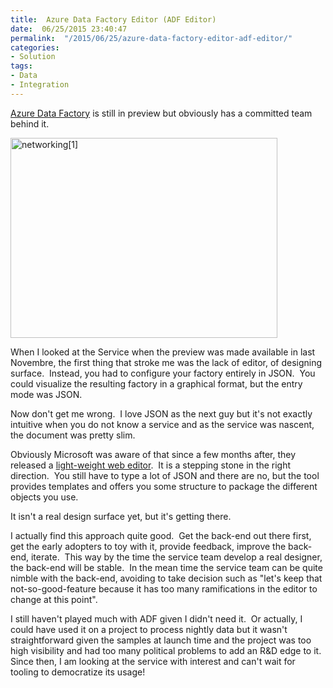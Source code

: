 ```yaml
---
title:  Azure Data Factory Editor (ADF Editor)
date:  06/25/2015 23:40:47
permalink:  "/2015/06/25/azure-data-factory-editor-adf-editor/"
categories:
- Solution
tags:
- Data
- Integration
---
```

<a href="http://azure.microsoft.com/en-us/services/data-factory/" target="_blank">Azure Data Factory</a> is still in preview but obviously has a committed team behind it.

<img class="  wp-image-820 aligncenter" src="https://vincentlauzon.files.wordpress.com/2015/06/networking1.jpg?w=300" alt="networking[1]" width="427" height="320" />

When I looked at the Service when the preview was made available in last Novembre, the first thing that stroke me was the lack of editor, of designing surface.  Instead, you had to configure your factory entirely in JSON.  You could visualize the resulting factory in a graphical format, but the entry mode was JSON.

Now don't get me wrong.  I love JSON as the next guy but it's not exactly intuitive when you do not know a service and as the service was nascent, the document was pretty slim.

Obviously Microsoft was aware of that since a few months after, they released a <a href="http://azure.microsoft.com/blog/2015/03/02/azure-data-factory-editor-a-light-weight-web-editor/" target="_blank">light-weight web editor</a>.  It is a stepping stone in the right direction.  You still have to type a lot of JSON and there are no, but the tool provides templates and offers you some structure to package the different objects you use.

It isn't a real design surface yet, but it's getting there.

I actually find this approach quite good.  Get the back-end out there first, get the early adopters to toy with it, provide feedback, improve the back-end, iterate.  This way by the time the service team develop a real designer, the back-end will be stable.  In the mean time the service team can be quite nimble with the back-end, avoiding to take decision such as "let's keep that not-so-good-feature because it has too many ramifications in the editor to change at this point".

I still haven't played much with ADF given I didn't need it.  Or actually, I could have used it on a project to process nightly data but it wasn't straightforward given the samples at launch time and the project was too high visibility and had too many political problems to add an R&amp;D edge to it.  Since then, I am looking at the service with interest and can't wait for tooling to democratize its usage!